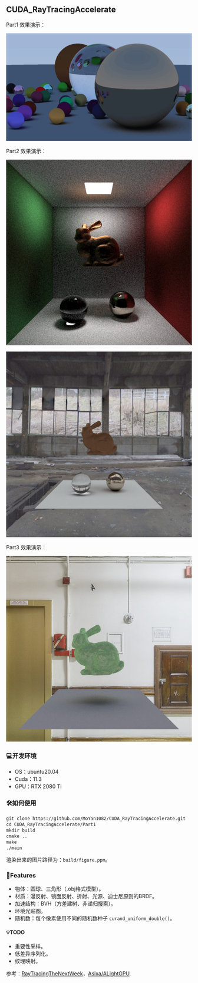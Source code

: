 ## CUDA_RayTracingAccelerate

Part1 效果演示：

![example](./images/figure1.png)

Part2 效果演示：

![](./images/figure2.jpg)

![example](./images/figure3.jpg)

Part3 效果演示：

![example](./images/figure4.jpg)

### :computer:开发环境

- OS：ubuntu20.04
- Cuda：11.3
- GPU：RTX 2080 Ti 

### :hammer_and_wrench:如何使用

```shell
git clone https://github.com/MoYan1082/CUDA_RayTracingAccelerate.git
cd CUDA_RayTracingAccelerate/Part1
mkdir build
cmake ..
make
./main
```

渲染出来的图片路径为：`build/figure.ppm`。

### :milky_way:Features

- 物体：圆球、三角形（.obj格式模型）。
- 材质：漫反射、镜面反射、折射、光源、迪士尼原则的BRDF。
- 加速结构：BVH（方差建树、非递归搜索）。
- 环境光贴图。
- 随机数：每个像素使用不同的随机数种子 `curand_uniform_double()`。

#### :bulb:TODO

- 重要性采样。
- 低差异序列化。
- 纹理映射。



参考：[RayTracingTheNextWeek](http://raytracing.github.io/books/RayTracingTheNextWeek.html)，[Asixa/ALightGPU](https://github.com/Asixa/ALightGPU).

